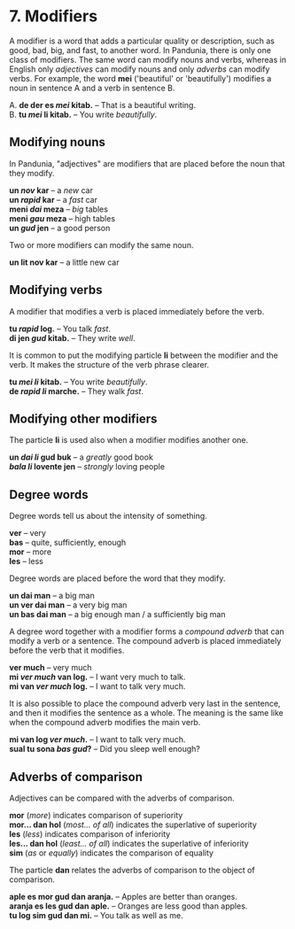 
# 7. Modifiers

A modifier is a word that adds a particular quality or description,
such as good, bad, big, and fast, to another word.
In Pandunia, there is only one class of modifiers.
The same word can modify nouns and verbs,
whereas in English only _adjectives_ can modify nouns
and only _adverbs_ can modify verbs.
For example, the word
**mei**
('beautiful' or 'beautifully')
modifies a noun in sentence A
and a verb in sentence B.

A. **de der es _mei_ kitab.**
– That is a beautiful writing.  
B. **tu _mei_ li kitab.**
– You write _beautifully_.


## Modifying nouns

In Pandunia, "adjectives" are modifiers that are placed before the noun that they modify.

**un _nov_ kar**
– a _new_ car  
**un _rapid_ kar**
– a _fast_ car  
**meni _dai_ meza**
– _big_ tables  
**meni _gau_ meza**
– high tables  
**un _gud_ jen**
– a good person

Two or more modifiers can modify the same noun.

**un lit nov kar**
– a little new car


## Modifying verbs

A modifier that modifies a verb
is placed immediately before the verb.

**tu _rapid_ log.**
– You talk _fast_.  
**di jen _gud_ kitab.**
– They write _well_.

It is common to put the modifying particle
**li**
between the modifier and the verb.
It makes the structure of the verb phrase clearer.

**tu _mei li_ kitab.**
– You write _beautifully_.  
**de _rapid li_ marche.**
– They walk _fast_.


## Modifying other modifiers

The particle
**li**
is used also when a modifier modifies another one.

**un _dai li_ gud buk**
– a _greatly_ good book  
**_bala li_ lovente jen**
– _strongly_ loving people


## Degree words

Degree words tell us about the intensity of something.

**ver**
– very  
**bas**
– quite, sufficiently, enough  
**mor**
– more  
**les**
– less

Degree words are placed before the word that they modify.

**un dai man**
– a big man  
**un ver dai man**
– a very big man  
**un bas dai man**
– a big enough man / a sufficiently big man

A degree word together with a modifier forms a _compound adverb_
that can modify a verb or a sentence.
The compound adverb is placed immediately before the verb that it modifies.

**ver much**
– very much  
**mi _ver much_ van log.**
– I want very much to talk.  
**mi van _ver much_ log.**
– I want to talk very much.

It is also possible to place the compound adverb very last in the sentence,
and then it modifies the sentence as a whole.
The meaning is the same like when the compound adverb modifies the main verb.

**mi van log _ver much_.**
– I want to talk very much.  
**sual tu sona _bas gud_?**
– Did you sleep well enough?


## Adverbs of comparison

Adjectives can be compared with the adverbs of comparison.

**mor**
(_more_) indicates comparison of superiority  
**mor... dan hol**
(_most... of all_) indicates the superlative of superiority  
**les**
(_less_) indicates comparison of inferiority  
**les... dan hol**
(_least... of all_) indicates the superlative of inferiority  
**sim**
(_as_ or _equally_) indicates the comparison of equality

The particle
**dan**
relates the adverbs of comparison to the object of comparison.

**aple es mor gud dan aranja.**
– Apples are better than oranges.  
**aranja es les gud dan aple.**
– Oranges are less good than apples.  
**tu log sim gud dan mi.**
– You talk as well as me.


